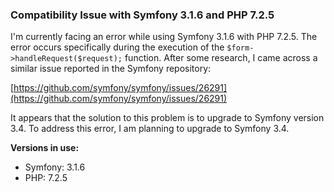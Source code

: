 ### Compatibility Issue with Symfony 3.1.6 and PHP 7.2.5

I'm currently facing an error while using Symfony 3.1.6 with PHP 7.2.5. The error occurs specifically during the execution of the `$form->handleRequest($request);` function. After some research, I came across a similar issue reported in the Symfony repository:

[https://github.com/symfony/symfony/issues/26291](https://github.com/symfony/symfony/issues/26291)

It appears that the solution to this problem is to upgrade to Symfony version 3.4. To address this error, I am planning to upgrade to Symfony 3.4.

**Versions in use:**
- Symfony: 3.1.6
- PHP: 7.2.5
